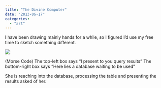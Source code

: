 ```yaml
---
title: "The Divine Computer"
date: "2013-06-17"
categories: 
  - "art"
---
```


I have been drawing mainly hands for a while, so I figured I’d use my free time to sketch something different.

[![](/wp-content/uploads/2013/06/devine-computer.jpg)](/wp-content/uploads/2013/06/devine-computer.jpg)

(Morse Code) The top-left box says “I present to you query results” The bottom-right box says “Here lies a database waiting to be used”

She is reaching into the database, processing the table and presenting the results asked of her.
